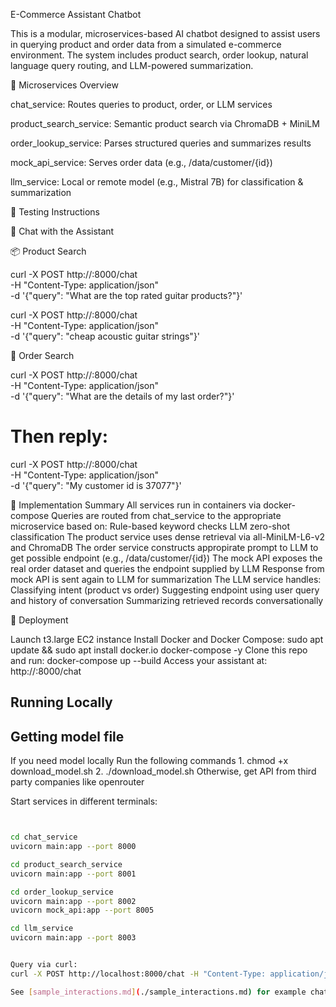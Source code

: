 E-Commerce Assistant Chatbot

This is a modular, microservices-based AI chatbot designed to assist users in querying product and order data from a simulated e-commerce environment. The system includes product search, order lookup, natural language query routing, and LLM-powered summarization.

🚀 Microservices Overview

chat_service: Routes queries to product, order, or LLM services

product_search_service: Semantic product search via ChromaDB + MiniLM

order_lookup_service: Parses structured queries and summarizes results

mock_api_service: Serves order data (e.g., /data/customer/{id})

llm_service: Local or remote model (e.g., Mistral 7B) for classification & summarization

🧪 Testing Instructions

🔁 Chat with the Assistant

📦 Product Search

curl -X POST http://<EC2-IP>:8000/chat \
  -H "Content-Type: application/json" \
  -d '{"query": "What are the top rated guitar products?"}'

curl -X POST http://<EC2-IP>:8000/chat \
  -H "Content-Type: application/json" \
  -d '{"query": "cheap acoustic guitar strings"}'

🧾 Order Search

curl -X POST http://<EC2-IP>:8000/chat \
  -H "Content-Type: application/json" \
  -d '{"query": "What are the details of my last order?"}'

# Then reply:
curl -X POST http://<EC2-IP>:8000/chat \
  -H "Content-Type: application/json" \
  -d '{"query": "My customer id is 37077"}'

🧰 Implementation Summary
All services run in containers via docker-compose
Queries are routed from chat_service to the appropriate microservice based on:
Rule-based keyword checks
LLM zero-shot classification
The product service uses dense retrieval via all-MiniLM-L6-v2 and ChromaDB
The order service constructs appropirate prompt to LLM to get possible endpoint (e.g., /data/customer/{id})
The mock API exposes the real order dataset and queries the endpoint supplied by LLM
Response from mock API is sent again to LLM for summarization
The LLM service handles:
Classifying intent (product vs order)
Suggesting endpoint using user query and history of conversation
Summarizing retrieved records conversationally

🐳 Deployment

Launch t3.large EC2 instance
Install Docker and Docker Compose:
sudo apt update && sudo apt install docker.io docker-compose -y
Clone this repo and run:
docker-compose up --build
Access your assistant at:
http://<EC2-IP>:8000/chat


## Running Locally

## Getting model file
  If you need model locally
    Run the following commands
    1. chmod +x download_model.sh
    2. ./download_model.sh
  Otherwise, get API from third party companies like openrouter

  Start services in different terminals:

```bash


cd chat_service
uvicorn main:app --port 8000

cd product_search_service
uvicorn main:app --port 8001

cd order_lookup_service
uvicorn main:app --port 8002
uvicorn mock_api:app --port 8005

cd llm_service
uvicorn main:app --port 8003


Query via curl:
curl -X POST http://localhost:8000/chat -H "Content-Type: application/json" -d '{"query": "What are the top-rated guitar strings?"}'

See [sample_interactions.md](./sample_interactions.md) for example chatbot queries and responses.